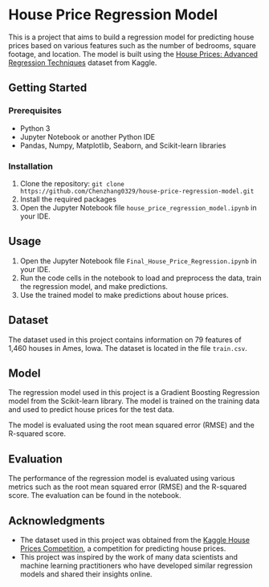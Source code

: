 # House Price Regression Model

This is a project that aims to build a regression model for predicting house prices based on various features such as the number of bedrooms, square footage, and location. The model is built using the [House Prices: Advanced Regression Techniques](https://www.kaggle.com/c/house-prices-advanced-regression-techniques) dataset from Kaggle.

## Getting Started

### Prerequisites

- Python 3
- Jupyter Notebook or another Python IDE
- Pandas, Numpy, Matplotlib, Seaborn, and Scikit-learn libraries

### Installation

1. Clone the repository: `git clone https://github.com/Chenzhang0329/house-price-regression-model.git`
2. Install the required packages
3. Open the Jupyter Notebook file `house_price_regression_model.ipynb` in your IDE.

## Usage

1. Open the Jupyter Notebook file `Final_House_Price_Regression.ipynb` in your IDE.
2. Run the code cells in the notebook to load and preprocess the data, train the regression model, and make predictions.
3. Use the trained model to make predictions about house prices.

## Dataset

The dataset used in this project contains information on 79 features of 1,460 houses in Ames, Iowa. The dataset is located in the file `train.csv`.

## Model

The regression model used in this project is a Gradient Boosting Regression model from the Scikit-learn library. The model is trained on the training data and used to predict house prices for the test data.

The model is evaluated using the root mean squared error (RMSE) and the R-squared score.

## Evaluation

The performance of the regression model is evaluated using various metrics such as the root mean squared error (RMSE) and the R-squared score. The evaluation can be found in the notebook.


## Acknowledgments

- The dataset used in this project was obtained from the [Kaggle House Prices Competition](https://www.kaggle.com/c/house-prices-advanced-regression-techniques), a competition for predicting house prices.
- This project was inspired by the work of many data scientists and machine learning practitioners who have developed similar regression models and shared their insights online.
